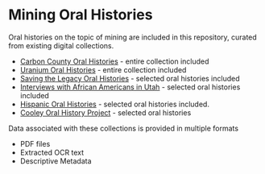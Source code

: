 # Mining Oral Histories

Oral histories on the topic of mining are included in this repository, curated from existing digital collections.
* [Carbon County Oral Histories](https://collections.lib.utah.edu/search?facet_setname_s=uum_ccoh) - entire collection included
* [Uranium Oral Histories](https://collections.lib.utah.edu/search?facet_setname_s=uum_uoh) - entire collection included
* [Saving the Legacy Oral Histories](https://collections.lib.utah.edu/search?facet_setname_s=uum_slohp) - selected oral histories included
* [Interviews with African Americans in Utah](https://collections.lib.utah.edu/search?facet_setname_s=uum_iaau) - selected oral histories included
* [Hispanic Oral Histories](https://collections.lib.utah.edu/search?facet_setname_s=uum_hoh) - selected oral histories included.
* [Cooley Oral History Project](https://collections.lib.utah.edu/search?facet_setname_s=uum_elc) - selected oral histories

Data associated with these collections is provided in multiple formats

* PDF files
* Extracted OCR text
* Descriptive Metadata


